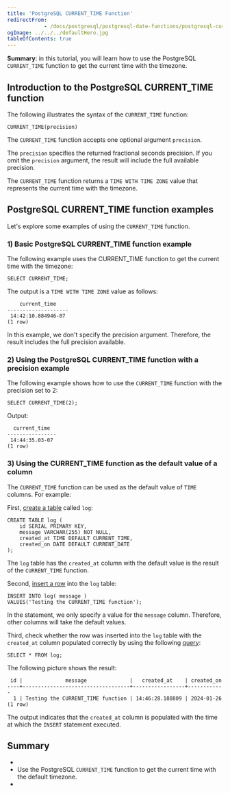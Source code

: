 ```yaml
---
title: 'PostgreSQL CURRENT_TIME Function'
redirectFrom: 
            - /docs/postgresql/postgresql-date-functions/postgresql-current_time/
ogImage: ../../../defaultHero.jpg
tableOfContents: true
---
```



**Summary**: in this tutorial, you will learn how to use the PostgreSQL `CURRENT_TIME` function to get the current time with the timezone.





## Introduction to the PostgreSQL CURRENT_TIME function





The following illustrates the syntax of the `CURRENT_TIME` function:





```
CURRENT_TIME(precision)
```





The `CURRENT_TIME` function accepts one optional argument `precision`.





The `precision` specifies the returned fractional seconds precision. If you omit the `precision` argument, the result will include the full available precision.





The `CURRENT_TIME` function returns a `TIME WITH TIME ZONE` value that represents the current time with the timezone.





## PostgreSQL CURRENT_TIME function examples





Let's explore some examples of using the `CURRENT_TIME` function.





### 1) Basic PostgreSQL CURRENT_TIME function example





The following example uses the CURRENT_TIME function to get the current time with the timezone:





```
SELECT CURRENT_TIME;
```





The output is a `TIME WITH TIME ZONE` value as follows:





```
    current_time
--------------------
 14:42:10.884946-07
(1 row)
```





In this example, we don't specify the precision argument. Therefore, the result includes the full precision available.





### 2) Using the PostgreSQL CURRENT_TIME function with a precision example





The following example shows how to use the `CURRENT_TIME` function with the precision set to 2:





```
SELECT CURRENT_TIME(2);
```





Output:





```
  current_time
----------------
 14:44:35.03-07
(1 row)
```





### 3) Using the CURRENT_TIME function as the default value of a column





The `CURRENT_TIME` function can be used as the default value of `TIME` columns. For example:





First, [create a table](/docs/postgresql/postgresql-create-table) called `log`:





```
CREATE TABLE log (
    id SERIAL PRIMARY KEY,
    message VARCHAR(255) NOT NULL,
    created_at TIME DEFAULT CURRENT_TIME,
    created_on DATE DEFAULT CURRENT_DATE
);
```





The `log` table has the `created_at` column with the default value is the result of the `CURRENT_TIME` function.





Second, [insert a row](/docs/postgresql/postgresql-insert) into the `log` table:





```
INSERT INTO log( message )
VALUES('Testing the CURRENT_TIME function');
```





In the statement, we only specify a value for the `message` column. Therefore, other columns will take the default values.





Third, check whether the row was inserted into the `log` table with the `created_at` column populated correctly by using the following [query](/docs/postgresql/postgresql-select):





```
SELECT * FROM log;
```





The following picture shows the result:





```
 id |              message              |   created_at    | created_on
----+-----------------------------------+-----------------+------------
  1 | Testing the CURRENT_TIME function | 14:46:28.188809 | 2024-01-26
(1 row)
```





The output indicates that the `created_at` column is populated with the time at which the `INSERT` statement executed.





## Summary





- 
- Use the PostgreSQL `CURRENT_TIME` function to get the current time with the default timezone.
- 


